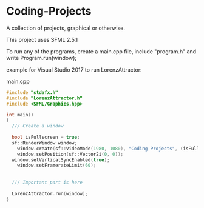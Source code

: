 # Coding-Projects
A collection of projects, graphical or otherwise.

This project uses SFML 2.5.1

To run any of the programs, create a main.cpp file, include "program.h" and write Program.run(window);

example for Visual Studio 2017 to run LorenzAttractor:

main.cpp
```cpp
#include "stdafx.h"
#include "LorenzAttractor.h"
#include <SFML/Graphics.hpp>

int main()
{
  /// Create a window
  
  bool isFullscreen = true;
  sf::RenderWindow window;
	window.create(sf::VideoMode(1980, 1080), "Coding Projects", (isFullscreen ? sf::Style::Fullscreen : sf::Style::Default), sf::ContextSettings());
	window.setPosition(sf::Vector2i(0, 0));
  window.setVerticalSyncEnabled(true); 
	window.setFramerateLimit(60);
  
  
  /// Important part is here
  
  LorenzAttractor.run(window);
}
```
